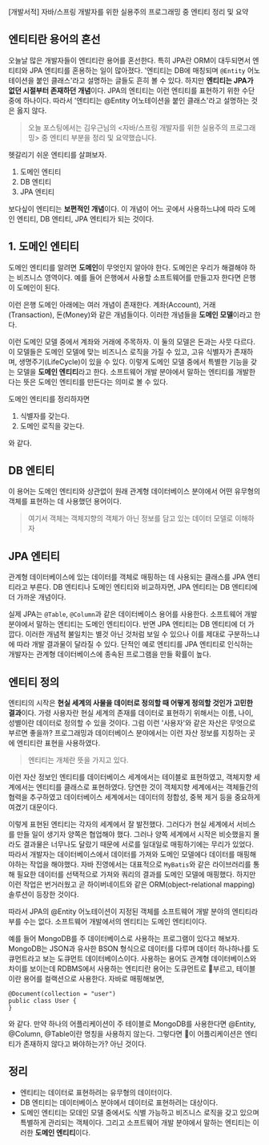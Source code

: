 [개발서적] 자바/스프링 개발자를 위한 실용주의 프로그래밍 중 엔티티 정리 및 요약

## 엔티티란 용어의 혼선
오늘날 많은 개발자들이 엔티티란 용어를 혼선한다. 특히 JPA란 ORM이 대두되면서 엔티티와 JPA 엔티티를 혼용하는 일이 많아졌다. '엔티티는 DB에 매칭되며 `@Entity` 어노테이션을 붙인 클래스'라고 설명하는 글들도 흔히 볼 수 있다. 하지만 **엔티티는 JPA가 없던 시절부터 존재하던 개념**이다. JPA의 엔티티는 이런 엔티티를 표현하기 위한 수단 중에 하나이다. 따라서 '엔티티는 @Entity 어노테이션을 붙인 클래스'라고 설명하는 것은 옳지 않다.

>오늘 포스팅에서는 김우근님의 <자바/스프링 개발자를 위한 실용주의 프로그래밍> 중 엔티티 부분을 정리 및 요약했습니다.

헷갈리기 쉬운 엔티티를 살펴보자.
1. 도메인 엔티티
2. DB 엔티티
3. JPA 엔티티

보다싶이 엔티티는 **보편적인 개념**이다. 이 개념이 어느 곳에서 사용하느냐에 따라 도메인 엔티티, DB 엔티티, JPA 엔티티가 되는 것이다.

## 1. 도메인 엔티티
도메인 엔티티를 알려면 **도메인**이 무엇인지 알아야 한다. 도메인은 우리가 해결해야 하는 비즈니스 영역이다. 예를 들어 은행에서 사용할 소프트웨어를 만들고자 한다면 은행이 도메인이 된다.

이런 은행 도메인 아래에는 여러 개념이 존재한다. 계좌(Account), 거래(Transaction), 돈(Money)와 같은 개념들이다. 이러한 개념들을 **도메인 모델**이라고 한다.

이런 도메인 모델 중에서 계좌와 거래에 주목하자. 이 둘의 모델은 돈과는 사뭇 다르다. 이 모델들은 도메인 모델에 맞는 비즈니스 로직을 가질 수 있고, 고유 식별자가 존재하며, 생명주기(LifeCycle)이 있을 수 있다. 이렇게 도메인 모델 중에서 특별한 기능을 갖는 모델을 **도메인 엔티티**라고 한다. 소프트웨어 개발 분야에서 말하는 엔티티를 개발한다는 뜻은 도메인 엔티티를 만든다는 의미로 볼 수 있다.

도메인 엔티티를 정리하자면
1. 식별자를 갖는다.
2. 도메인 로직을 갖는다.

와 같다.

## DB 엔티티
이 용어는 도메인 엔티티와 상관없이 원래 관계형 데이터베이스 분야에서 어떤 유무형의 객체를 표현하는 데 사용했던 용어이다.
> 여기서 객체는 객체지향의 객체가 아닌 정보를 담고 있는 데이터 모델로 이해하자

## JPA 엔티티
관계형 데이터베이스에 있는 데이터를 객체로 매핑하는 데 사용되는 클래스를 JPA 엔티티라고 부른다. DB 엔티티나 도메인 엔티티와 비교하자면, JPA 엔티티는 DB 엔티티에 더 가까운 개념이다.

실제 JPA는 `@Table`, `@Column`과 같은 데이터베이스 용어를 사용한다. 소프트웨어 개발 분야에서 말하는 엔티티는 도메인 엔티티이다. 반면 JPA 엔티티는 DB 엔티티에 더 가깝다. 이러한 개념적 불일치는 별것 아닌 것처럼 보일 수 있으나 이를 제대로 구분하느냐에 따라 개발 결과물이 달라질 수 있다. 단적인 예로 엔티티를 JPA 엔티티로 인식하는 개발자는 관계형 데이터베이스에 종속된 프로그램을 만들 확률이 높다. 

## 엔티티 정의
엔티티의 시작은 **현실 세계의 사물을 데이터로 정의할 때 어떻게 정의할 것인가 고민한 결과**이다.
가령 사용자란 현실 세계의 존재를 데이터로 표현하기 위해서는 이름, 나이, 성별이란 데이터로 정의할 수 있을 것이다. 그럼 이런 '사용자'와 같은 자산은 무엇으로 부르면 좋을까? 프로그래밍과 데이터베이스 분야에서는 이런 자산 정보를 지칭하는 곳에 엔티티란 표현을 사용하였다.
>엔티티는 개체란 뜻을 가지고 있다.

이런 자산 정보인 엔티티를 데이터베이스 세계에서는 테이블로 표현하였고, 객체지향 세계에서는 엔티티를 클래스로 표현하였다. 당연한 것이 객체지향 세계에서는 객체들간의 협력을 추구하였고 데이터베이스 세계에서는 데이터의 정합성, 중복 제거 등을 중요하게 여겼기 대문이다.

이렇게 표현된 엔티티는 각자의 세계에서 잘 발전했다. 그러다가 현실 세계에서 서비스를 만들 일이 생기자 양쪽은 협업해야 했다. 그러나 양쪽 세계에서 시작은 비슷했을지 몰라도 결과물은 너무나도 달랐기 때문에 서로를 일대일로 매핑하기에는 무리가 있었다. 따라서 개발자는 데이터베이스에서 데이터를 가져와 도메인 모델에다 데이터를 매핑해야하는 작업을 해야했다. 자바 진영에서는 대표적으로 `MyBatis`와 같은 라이브러리를 통해 필요한 데이터를 선택적으로 가져와 쿼리의 결과를 도메인 모델에 매핑했다. 하지만 이런 작업은 번거러웠고 곧 하이버네이트와 같은 ORM(object-relational mapping) 솔루션이 등장한 것이다.

따라서 JPA의 @Entity 어노테이션이 지정된 객체를 소프트웨어 개발 분야의 엔티티라 부를 수는 없다. 소프트웨어 개발에서의 엔티티는 도메인 엔티티이다.

예를 들어 MongoDB를 주 데이터베이스로 사용하는 프로그램이 있다고 해보자. MongoDB는 JSON과 유사한 BSON 형식으로 데이터를 다루며 데이터 하나하나를 도큐먼트라고 보는 도큐먼트 데이터베이스이다. 사용하는 용어도 관계형 데이터베이스와 차이를 보이는데 RDBMS에서 사용하는 엔티티란 용어는 도큐먼트로 부르고, 테이블이란 용어를 컬랙션으로 사용한다. 자바로 매핑해보면, 
```
@Document(collection = "user")
public class User {
}
```
와 같다. 만약 하나의 어플리케이션이 주 테이블로 MongoDB를 사용한다면 @Entity, @Column, @Table이란 명칭을 사용하지 않는다. 그렇다면 이 어플리케이션은 엔티티가 존재하지 않다고 봐야하는가? 아닌 것이다.

## 정리
- 엔티티는 데이터로 표현하려는 유무형의 데이터이다.
- DB 엔티티는 데이터베이스 분야에서 데이터로 표현하려는 대상이다.
- 도메인 엔티티는 모데인 모델 중에서도 식별 가능하고 비즈니스 로직을 갖고 있으며 특별하게 관리되는 객체이다. 그리고 소프트웨어 개발 분야에서 말하는 엔티티는 이러한 **도메인 엔티티**이다. 

